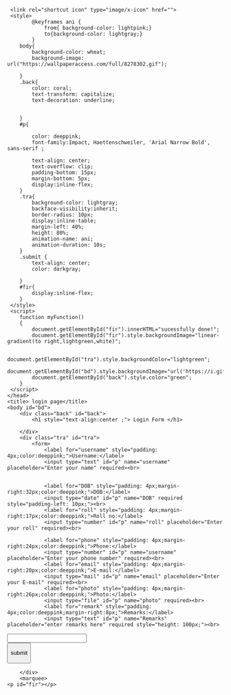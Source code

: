 <html>
    <head>
        
        
     
     <link rel="shortcut icon" type="image/x-icon" href="">
     <style>
            @keyframes ani {
                from{ background-color: lightpink;}
                to{background-color: lightgray;}
            }
        body{
            background-color: wheat;
            background-image: url("https://wallpaperaccess.com/full/8278302.gif");
           
        }
        .back{
            color: coral;
            text-transform: capitalize;
            text-decoration: underline;
            

        }
        #p{
            
            color: deeppink;
            font-family:Impact, Haettenschweiler, 'Arial Narrow Bold', sans-serif ;
            
            text-align: center;
            text-overflow: clip;
            padding-bottom: 15px;
            margin-bottom: 5px;
            display:inline-flex;
        }
        .tra{
            background-color: lightgray;
            backface-visibility:inherit;
            border-radius: 10px;
            display:inline-table;
            margin-left: 40%;
            height: 80%;
            animation-name: ani;
            animation-duration: 10s;
        }
        .submit {
            text-align: center;
            color: darkgray;
            
        }
        #fir{
            display:inline-flex;
        }
     </style>
     <script>
        function myFunction()
        {   
            document.getElementById("fir").innerHTML="sucessfully done!";
            document.getElementById("fir").style.backgroundImage="linear-gradient(to right,lightgreen,white)";
            
            document.getElementById("tra").style.backgroundColor="lightgreen";
            document.getElementById("bd").style.backgroundImage="url('https://i.gifer.com/7efs.gif')";            
            document.getElementById("back").style.color="green";
        }
     </script>
    </head>
    <title> login page</title>   
    <body id="bd">
        <div class="back" id="back">
            <h1 style="text-align:center ;"> Login Form </h1>

        </div>
        <div class="tra" id="tra">
            <form>
                <label for="username" style="padding: 4px;color:deeppink;">Username:</label>
                <input type="text" id="p" name="username" placeholder="Enter your name" required><br>
              
              
                <label for="DOB" style="padding: 4px;margin-right:32px;color:deeppink;">DOB:</label>
                <input type="date" id="p" name="DOB" required style="padding-left: 10px;"><br>
                <label for="roll" style="padding: 4px;margin-right:17px;color:deeppink;">Roll no:</label>
                <input type="number" id="p" name="roll" placeholder="Enter your roll" required><br>
                
                <label for="phone" style="padding: 4px;margin-right:24px;color:deeppink;">Phone:</label>
                <input type="number" id="p" name="username" placeholder="Enter your phone number" required><br>
                <label for="email" style="padding: 4px;margin-right:20px;color:deeppink;">E-mail:</label>
                <input type="mail" id="p" name="email" placeholder="Enter your E-mail" required><br>
                <label for="photo" style="padding: 4px;margin-right:26px;color:deeppink;">Photo:</label>
                <input type="file" id="p" name="photo" required><br>
                <label for="remark" style="padding: 4px;color:deeppink;margin-right:8px;">Remarks:</label>
                <input type="text" id="p" name="Remarks" placeholder="enter remarks here" required style="height: 100px;"><br>
<input type="text" name="test" required>
</form>
        </div>
        <div class="submit">
            <button onclick="myFunction()" ><p>submit</p></button>
            

        </div>
        <marquee>
    <p id="fir"></p>
</marquee>
</body>
</html>
